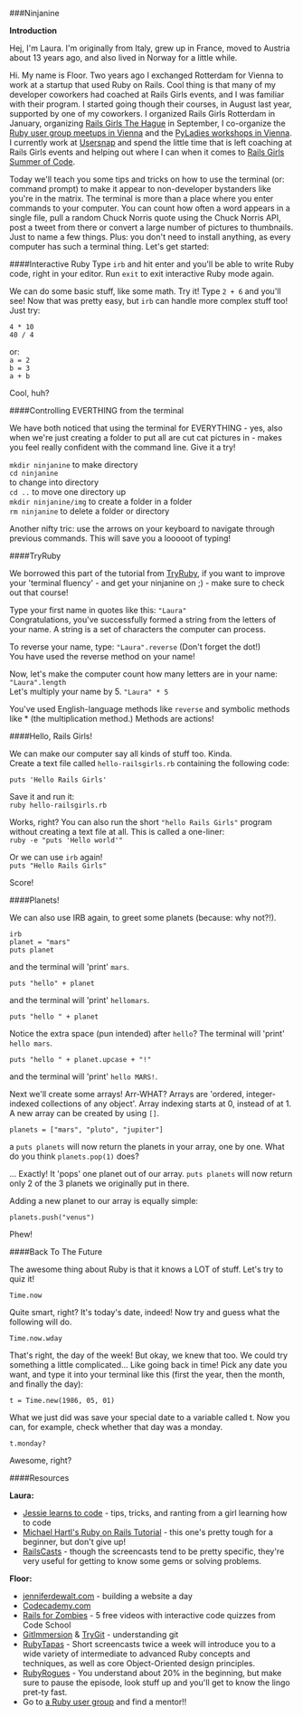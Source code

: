 ###Ninjanine

**Introduction**  

Hej, I'm Laura. I'm originally from Italy, grew up in France, moved to Austria about 13 years ago, and also lived in Norway for a little while.  


Hi. My name is Floor. Two years ago I exchanged Rotterdam for Vienna to work at a startup that used Ruby on Rails. Cool thing is that many of my developer coworkers had coached at Rails Girls events, and I was familiar with their program. I started going though their courses, in August last year, supported by one of my coworkers. I organized Rails Girls Rotterdam in January, organizing [Rails Girls The Hague][1] in September, I co-organize the [Ruby user group meetups in Vienna][2] and the [PyLadies workshops in Vienna][3]. I currently work at [Usersnap][4] and spend the little time that is left coaching at Rails Girls events and helping out where I can when it comes to [Rails Girls Summer of Code][5].


Today we'll teach you some tips and tricks on how to use the terminal (or: command prompt) to make it appear to non-developer bystanders like you're in the matrix. The terminal is more than a place where you enter commands to your computer. You can count how often a word appears in a single file, pull a random Chuck Norris quote using the Chuck Norris API, post a tweet from there or convert a large number of pictures to thumbnails. Just to name a few things. Plus: you don't need to install anything, as every computer has such a terminal thing. Let's get started:

####Interactive Ruby
Type ```irb``` and hit enter and you'll be able to write Ruby code, right in your editor. Run ```exit``` to exit interactive Ruby mode again.  

We can do some basic stuff, like some math. Try it! Type ```2 + 6``` and you'll see! Now that was pretty easy, but ```irb``` can handle more complex stuff too!
Just try:  

``` 4 * 10 ```  
``` 40 / 4 ```  

or:  
``` a = 2 ```  
``` b = 3 ```  
``` a + b ```  

Cool, huh?

####Controlling EVERTHING from the terminal

We have both noticed that using the terminal for EVERYTHING - yes, also when we're just creating a folder to put all are cut cat pictures in - makes you feel really confident with the command line. Give it a try!  

``` mkdir ninjanine ``` 
to make directory  
``` cd ninjanine ```  
to change into directory  
``` cd .. ``` 
to move one directory up  
``` mkdir ninjanine/img ``` 
to create a folder in a folder  
``` rm ninjanine ``` 
to delete a folder or directory  

Another nifty tric: use the arrows on your keyboard to navigate through previous commands. This will save you a looooot of typing!  

####TryRuby

We borrowed this part of the tutorial from [TryRuby][20], if you want to improve your 'terminal fluency' - and get your ninjanine on ;) - make sure to check out that course!  

Type your first name in quotes like this: ```"Laura"```  
Congratulations, you've successfully formed a string from the letters of your name. A string is a set of characters the computer can process.  

To reverse your name, type: ```"Laura".reverse``` (Don't forget the dot!)  
You have used the reverse method on your name!  

Now, let's make the computer count how many letters are in your name: ```"Laura".length```  
Let's multiply your name by 5. ```"Laura" * 5```  

You've used English-language methods like ```reverse``` and symbolic methods like * (the multiplication method.) Methods are actions!  

####Hello, Rails Girls! 

We can make our computer say all kinds of stuff too. Kinda.  
Create a text file called ```hello-railsgirls.rb``` containing the following code:  

``` puts 'Hello Rails Girls' ```  

Save it and run it:  
``` ruby hello-railsgirls.rb ```  

Works, right? You can also run the short ```"hello Rails Girls"``` program without creating a text file at all. This is called a one-liner:  
``` ruby -e "puts 'Hello world'" ```

Or we can use ```irb``` again!  
``` puts "Hello Rails Girls" ```    

Score!  

####Planets!

We can also use IRB again, to greet some planets (because: why not?!).  

``` irb ```  
``` planet = "mars" ```  
``` puts planet ```  

and the terminal will 'print' ```mars```. 

``` puts "hello" + planet ```  

and the terminal will 'print' ```hellomars```. 

``` puts "hello " + planet ```  

Notice the extra space (pun intended) after ```hello```? The terminal will 'print' ```hello mars```. 

``` puts "hello " + planet.upcase + "!" ``` 

and the terminal will 'print' ```hello MARS!```. 

Next we'll create some arrays! Arr-WHAT? Arrays are 'ordered, integer-indexed collections of any object'. Array indexing starts at 0, instead of at 1. A new array can be created by using ```[]```.  

``` planets = ["mars", "pluto", "jupiter"] ```  

a ```puts planets``` will now return the planets in your array, one by one. 
What do you think ```planets.pop(1)``` does?  

... Exactly! It 'pops' one planet out of our array. ```puts planets``` will now return only 2 of the 3 planets we originally put in there.  

Adding a new planet to our array is equally simple:  

``` planets.push("venus") ```  

Phew!  

####Back To The Future

The awesome thing about Ruby is that it knows a LOT of stuff. Let's try to quiz it!  

``` Time.now ``` 

Quite smart, right? It's today's date, indeed! Now try and guess what the following will do.  

``` Time.now.wday ```

That's right, the day of the week! But okay, we knew that too. We could try something a little complicated... Like going back in time! Pick any date you want, and type it into your terminal like this (first the year, then the month, and finally the day):  

``` t = Time.new(1986, 05, 01) ```  

What we just did was save your special date to a variable called t. Now you can, for example, check whether that day was a monday.  

``` t.monday? ```  

Awesome, right?  

####Resources

**Laura:**  
-  [Jessie learns to code][14] - tips, tricks, and ranting from a girl learning how to code
-  [Michael Hartl's Ruby on Rails Tutorial][15] - this one's pretty tough for a beginner, but don't give up!
-  [RailsCasts][16] - though the screencasts tend to be pretty specific, they're very useful for getting to know some gems or solving problems.

**Floor:**  
-  [jenniferdewalt.com][6] - building a website a day  
-  [Codecademy.com][7]  
-  [Rails for Zombies][8] - 5 free videos with interactive code quizzes from Code School  
-  [GitImmersion][9] & [TryGit][13] - understanding git  
-  [RubyTapas][10] - Short screencasts twice a week will introduce you to a wide variety of intermediate to advanced Ruby concepts and techniques, as well as core Object-Oriented design principles.  
-  [RubyRogues][11] - You understand about 20% in the beginning, but make sure to pause the episode, look stuff up and you'll get to know the lingo pret-ty fast. 
-  Go to [a Ruby user group][12] and find a mentor!!  


[1]: http://railsgirls.com/thehague
[2]: http://vienna-rb.at
[3]: http://www.meetup.com/PyLadies-Vienna/
[4]: http://usersnap.com
[5]: http://railsgirlssummerofcode.org/

[6]: http://blog.jenniferdewalt.com/
[7]: http://www.codecademy.com/
[8]: http://railsforzombies.org/
[9]: http://gitimmersion.com/
[10]: http://www.rubytapas.com/
[11]: http://rubyrogues.com/
[12]: http://rubyusergroups.org/
[13]: http://www.codeschool.com/courses/try-git

[14]: http://jessiecodes.wordpress.com/
[15]: http://ruby.railstutorial.org/ruby-on-rails-tutorial-book
[16]: http://railscasts.com/

[20]: http://tryruby.org
